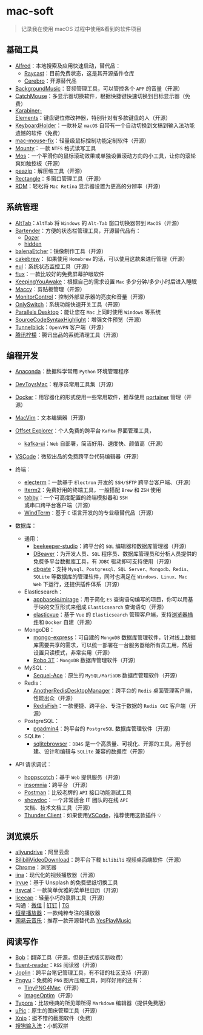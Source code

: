 # mac-soft

> 记录我在使用 macOS 过程中使用&看到的软件项目

## 基础工具

- [Alfred](https://www.alfredapp.com/)：本地搜索及应用快速启动，替代品：
  - [Raycast](https://github.com/raycast/extensions)：目前免费状态，这是其开源插件仓库
  - [Cerebro](https://github.com/cerebroapp/cerebro)：开源替代品
- [BackgroundMusic](https://github.com/kyleneideck/BackgroundMusic)：音频管理工具，可以管控各个 `APP` 的音量（开源）
- [CatchMouse](https://web.archive.org/web/20150322050645/http://ftnew.com/files/CatchMouse.zip)：多显示器切换软件，根据快捷键快速切换到目标显示器（免费）
- [Karabiner-Elements](https://github.com/pqrs-org/Karabiner-Elements)：键盘键位修改神器，特别针对有多款键盘的人（开源）
- [KeyboardHolder](https://github.com/leaves615/KeyboardHolder)：一款补足 `macOS` 自带有一个自动切换到文稿到输入法功能遗憾的软件（免费）
- [mac-mouse-fix](https://github.com/noah-nuebling/mac-mouse-fix)：轻量级鼠标控制功能定制软件（开源）
- [Mounty](https://mounty.app/)：一款 `NTFS` 格式读写工具
- [Mos](https://github.com/Caldis/Mos)：一个平滑你的鼠标滚动效果或单独设置滚动方向的小工具，让你的滚轮爽如触控板（开源）
- [peazip](https://peazip.github.io/)：解压缩工具（开源）
- [Rectangle](https://github.com/rxhanson/Rectangle)：多窗口管理工具（开源）
- [RDM](https://github.com/avibrazil/RDM)：轻松将 `Mac Retina` 显示器设置为更高的分辨率（开源）

## 系统管理

- [AltTab](https://github.com/lwouis/alt-tab-macos)：`AltTab` 将 `Windows` 的 `Alt-Tab` 窗口切换器带到 `MacOS`（开源）
- [Bartender](https://www.macbartender.com/)：方便的状态栏管理工具，开源替代品有：
  - [Dozer](https://github.com/Mortennn/Dozer)
  - [hidden](https://github.com/dwarvesf/hidden)
- [balenaEtcher](https://github.com/balena-io/etcher)：镜像制作工具（开源）
- [cakebrew](https://www.cakebrew.com/)： 如果使用 `Homebrew` 的话，可以使用这款来进行管理（开源）
- [eul](https://github.com/gao-sun/eul)：系统状态监控工具（开源）
- [flux](https://justgetflux.com/news/pages/macquickstart/)：一款比较好的免费屏幕护眼软件
- [KeepingYouAwake](https://github.com/newmarcel/KeepingYouAwake)：根据自己的需求设置 `Mac` 多少分钟/多少小时后进入睡眠
- [Maccy](https://maccy.app/)：剪贴板管理（开源）
- [MonitorControl](https://github.com/MonitorControl/MonitorControl)：控制外部显示器的亮度和音量（开源）
- [OnlySwitch](https://github.com/jacklandrin/OnlySwitch)：系统功能快速开关工具（开源）
- [Parallels Desktop](https://www.parallels.com/)：能让您在 `Mac` 上同时使用 `Windows` 等系统
- [SourceCodeSyntaxHighlight](https://github.com/sbarex/SourceCodeSyntaxHighlight)：增强文件预览（开源）
- [Tunnelblick](https://tunnelblick.net/)：`OpenVPN` 客户端（开源）
- [腾讯柠檬](https://lemon.qq.com/)：腾讯出品的系统清理工具（开源）

## 编程开发

- [Anaconda](https://www.anaconda.com/)：数据科学常用 `Python` 环境管理程序
- [DevToysMac](https://github.com/ObuchiYuki/DevToysMac)：程序员常用工具集（开源）
- [Docker](https://www.docker.com/)：用容器化的形式使用一些常用软件，推荐使用 [portainer](https://github.com/portainer/portainer) 管理（开源）
- [MacVim](https://github.com/macvim-dev/macvim)：文本编辑器（开源）
- [Offset Explorer](https://www.kafkatool.com/download.html)：个人免费的跨平台 `Kafka` 界面管理工具，
  - [kafka-ui](https://github.com/provectus/kafka-ui)：`Web` 自部署，简洁好用、速度快、颜值高（开源）
- [VSCode](https://code.visualstudio.com/)：微软出品的免费跨平台代码编辑器（开源）
- 终端：

  - [electerm](https://github.com/electerm/electerm)：一款基于 `Electron` 开发的 `SSH/SFTP` 跨平台客户端、（开源）
  - [Iterm2](https://iterm2.com/)：免费好用的终端工具，一般搭配 `Brew` 和 `ZSH` 使用
  - [tabby](https://github.com/Eugeny/tabby)：一个可高度配置的终端模拟器和 `SSH` 或串口跨平台客户端（开源）
  - [WindTerm](https://github.com/kingToolbox/WindTerm)：基于 `C` 语言开发的的专业级替代品（开源）

- 数据库：

  - 通用：
    - [beekeeper-studio](https://github.com/beekeeper-studio/beekeeper-studio)：跨平台的 `SQL` 编辑器和数据库管理器（开源）
    - [DBeaver](https://github.com/dbeaver/dbeaver)：为开发人员、`SQL` 程序员、数据库管理员和分析人员提供的免费多平台数据库工具，有 `JDBC` 驱动即可支持使用（开源）
    - [dbgate](https://github.com/dbgate/dbgate)：支持 `Mysql、Postgresql、SQL Server、Mongodb、Redis、SQLite` 等数据库的管理软件，同时也满足在 `Windows、Linux、Mac Web` 下运行，还提供插件体系（开源）
  - Elasticsearch：
    - [appbaseio/mirage](https://opensource.appbase.io/mirage/)：用于简化 `ES` 查询语句编写的项目，你可以用基于块的交互形式来组成 `Elasticsearch` 查询语句（开源）
    - [elasticvue](https://github.com/cars10/elasticvue)：基于 `Vue` 的 `Elasticsearch` 管理客户端，支持[浏览器插件](https://chrome.google.com/webstore/detail/elasticvue/hkedbapjpblbodpgbajblpnlpenaebaa/related?utm_source=chrome-ntp-icon)和 `Docker` 自建（开源）
  - MongoDB：
    - [mongo-express](https://github.com/mongo-express/mongo-express)：可自建的 `MongoDB` 数据库管理软件，针对线上数据库需要共享的需求，可以统一部署在一台服务器给所有员工用，然后设置只读模式，非常实用（开源）
    - [Robo 3T](https://github.com/Studio3T/robomongo)：`MongoDB` 数据库管理软件（开源）
  - MySQL：
    - [Sequel-Ace](https://github.com/Sequel-Ace/Sequel-Ace)：原生的 `MySQL/MariaDB` 数据库管理软件（开源）
  - Redis：
    - [AnotherRedisDesktopManager](https://github.com/qishibo/AnotherRedisDesktopManager)：跨平台的 `Redis` 桌面管理客户端，性能出众（开源）
    - [RedisFish](https://github.com/Kuari/RedisFish)：一款便捷、跨平台、专注于数据的 `Redis GUI` 客户端（开源）
  - PostgreSQL：
    - [pgadmin4](https://github.com/pgadmin-org/pgadmin4)：跨平台的 `PostgreSQL` 数据库管理软件（开源）
  - SQLite：
    - [sqlitebrowser](https://github.com/sqlitebrowser/sqlitebrowser)：`DB4S` 是一个高质量、可视化、开源的工具，用于创建、设计和编辑与 `SQLite` 兼容的数据库（开源）

- API 请求调试：
  - [hoppscotch](https://github.com/hoppscotch/hoppscotch)：基于 `Web` 提供服务（开源）
  - [insomnia](https://github.com/Kong/insomnia)：跨平台 （开源）
  - [Postman](https://www.postman.com/)：比较老牌的 `API` 接口功能测试工具
  - [showdoc](https://github.com/star7th/showdoc)：一个非常适合 IT 团队的在线 `API` 文档、技术文档工具（开源）
  - [Thunder Client](https://marketplace.visualstudio.com/items?itemName=rangav.vscode-thunder-client)：如果使用[VSCode](https://code.visualstudio.com/)，推荐使用这款插件 💡

## 浏览娱乐

- [aliyundrive](https://www.aliyundrive.com/)：阿里云盘
- [BilibiliVideoDownload](https://github.com/blogwy/BilibiliVideoDownload)：跨平台下载 `bilibili` 视频桌面端软件（开源）
- [Chrome](https://www.google.com/chrome/)：浏览器
- [iina](https://github.com/iina/iina)：现代化的视频播放器（开源）
- [Irvue](https://apps.apple.com/us/app/irvue/id1039633667?mt=12)：基于 Unsplash 的免费壁纸切换工具
- [itsycal](https://www.mowglii.com/itsycal/)：一款简单优雅的菜单栏日历（开源）
- [licecap](https://github.com/justinfrankel/licecap)：轻量小巧的录屏工具（开源）
- 沟通：[微信](https://weread.qq.com/) | [钉钉](https://www.dingtalk.com/) | [TG](https://telegram.org/)
- [恒星播放器](https://www.stellarplayer.com/)：一款纯粹专注的播放器
- [网易云音乐](https://music.163.com/)：推荐一款开源替代品 [YesPlayMusic](https://github.com/qier222/YesPlayMusic)

## 阅读写作

- [Bob](https://ripperhe.gitee.io/bob/#/)：翻译工具（开源，但是正式版买断收费）
- [fluent-reader](https://github.com/yang991178/fluent-reader)：`RSS` 阅读器（开源）
- [Joplin](https://joplinapp.org/)：跨平台笔记管理工具，有不错的社区支持（开源）
- [Pngyu](https://nukesaq88.github.io/Pngyu/)：免费的 `PNG` 图片压缩工具，同样好用的还有：
  - [TinyPNG4Mac](https://github.com/kyleduo/TinyPNG4Mac)（开源）
  - [ImageOptim](https://imageoptim.com/mac)（开源）
- [Typora](https://typora.io/releases/all)：比较经典的所见即所得 `Markdown` 编辑器（提供免费版）
- [uPic](https://github.com/gee1k/uPic)：原生的图床管理工具（开源）
- [Xnip](https://xnipapp.com/)：挺不错的截图软件（免费）
- [搜狗输入法](https://pinyin.sogou.com/mac/)：小鹤双拼
